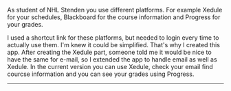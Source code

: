 
As student of NHL Stenden you use different platforms. For example Xedule for your schedules, Blackboard for the course information and Progress for your grades.

I used a shortcut link for these platforms, but needed to login every time to actually use them. I'm knew it could be simplified. That's why I created this app. After creating the Xedule part, someone told me it would be nice to have the same for e-mail, so I extended the app to handle email as well as Xedule. In the current version you can use Xedule, check your email find courcse information and you can see your grades using Progress.

* * *


